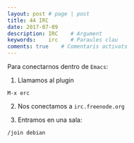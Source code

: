 ```yaml
---
layout: post # page | post
title: 44 IRC
date: 2017-07-09 
description: IRC    # Argument
keywords:    irc    # Paraules clau
coments: true    # Comentaris activats
---
```


Para conectarnos dentro de `Emacs`:

1. Llamamos al plugin

```
M-x erc
```

2. Nos conectamos a `irc.freenode.org`

3. Entramos en una sala:

```
/join debian
```
